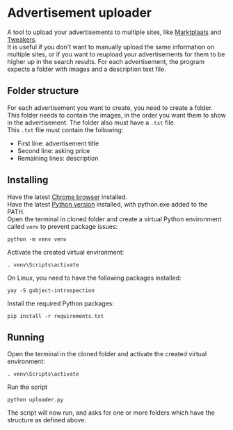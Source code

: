 # Advertisement uploader
A tool to upload your advertisements to multiple sites, like [Marktplaats](https://www.marktplaats.nl/) and [Tweakers](https://tweakers.net/aanbod/).  
It is useful if you don't want to manually upload the same information on multiple sites, or if you want to reupload your advertisements for them to be higher up in the search results.
For each advertisement, the program expects a folder with images and a description text file.

## Folder structure
For each advertisement you want to create, you need to create a folder.  
This folder needs to contain the images, in the order you want them to show in the advertisement.
The folder also must have a `.txt` file.  
This `.txt` file must contain the following:
* First line: advertisement title
* Second line: asking price
* Remaining lines: description

## Installing
Have the latest [Chrome browser](https://www.google.com/chrome/) installed.  
Have the latest [Python version](https://www.python.org/downloads/windows/) installed, with python.exe added to the PATH.  
Open the terminal in cloned folder and create a virtual Python environment called `venv` to prevent package issues:
```shell
python -m venv venv
```
Activate the created virtual environment:
```shell
. venv\Scripts\activate
```
On Linux, you need to have the following packages installed:
```shell
yay -S gobject-introspection 
```
Install the required Python packages:
```shell
pip install -r requirements.txt
```

## Running
Open the terminal in the cloned folder and activate the created virtual environment:
```shell
. venv\Scripts\activate
```
Run the script
```shell
python uploader.py
```
The script will now run, and asks for one or more folders which have the structure as defined above.




